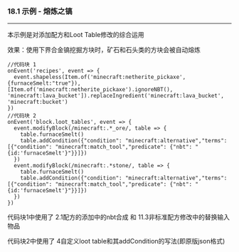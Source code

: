 ### 18.1 示例 - 熔炼之镐

------

本示例是对添加配方和Loot Table修改的综合运用

效果：使用下界合金镐挖掘方块时，矿石和石头类的方块会被自动熔炼

```
//代码块 1
onEvent('recipes', event => {
  event.shapeless(Item.of('minecraft:netherite_pickaxe', {furnaceSmelt:"true"}), [Item.of('minecraft:netherite_pickaxe').ignoreNBT(), 'minecraft:lava_bucket']).replaceIngredient('minecraft:lava_bucket', 'minecraft:bucket')
})
//代码块 2
onEvent('block.loot_tables', event => {  
  event.modifyBlock(/minecraft:.*_ore/, table => {
    table.furnaceSmelt()
    table.addCondition({"condition": "minecraft:alternative","terms": [{"condition": "minecraft:match_tool","predicate": {"nbt": "{id:'furnaceSmelt'}"}}]})
  })
  event.modifyBlock(/minecraft:.*stone/, table => {
    table.furnaceSmelt()
    table.addCondition({"condition": "minecraft:alternative","terms": [{"condition": "minecraft:match_tool","predicate": {"nbt": "{id:'furnaceSmelt'}"}}]})
  })
})
```

代码块1中使用了 2.1配方的添加中的nbt合成 和 11.3非标准配方修改中的替换输入物品

代码块2中使用了 4自定义loot table和其addCondition的写法(即原版json格式)